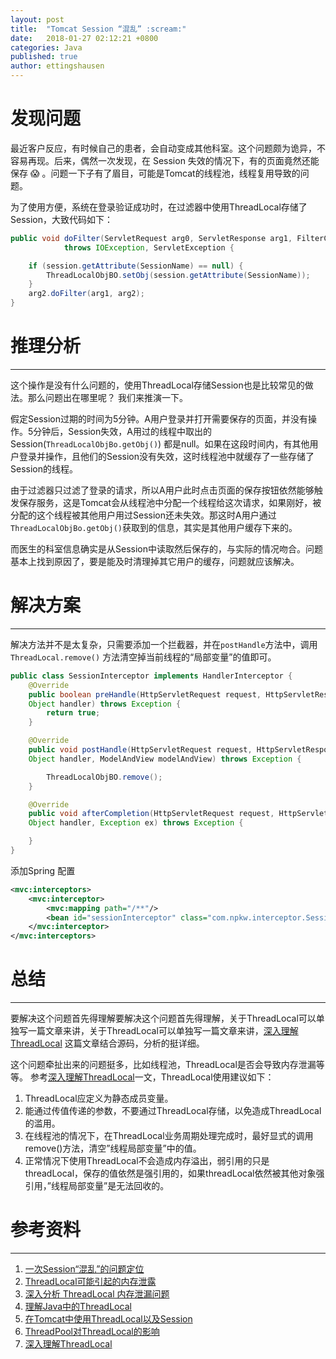 ```yaml
---
layout: post
title:  "Tomcat Session “混乱” :scream:"
date:   2018-01-27 02:12:21 +0800
categories: Java
published: true
author: ettingshausen
---
```



# 发现问题

最近客户反应，有时候自己的患者，会自动变成其他科室。这个问题颇为诡异，不容易再现。后来，偶然一次发现，在 Session 失效的情况下，有的页面竟然还能保存 :scream: 。问题一下子有了眉目，可能是Tomcat的线程池，线程复用导致的问题。


为了使用方便，系统在登录验证成功时，在过滤器中使用ThreadLocal存储了Session，大致代码如下：

```java
public void doFilter(ServletRequest arg0, ServletResponse arg1, FilterChain arg2)
            throws IOException, ServletException {

    if (session.getAttribute(SessionName) == null) {
        ThreadLocalObjBO.setObj(session.getAttribute(SessionName));
    }
    arg2.doFilter(arg1, arg2);
}
```

# 推理分析
----

这个操作是没有什么问题的，使用ThreadLocal存储Session也是比较常见的做法。那么问题出在哪里呢？ 我们来推演一下。

假定Session过期的时间为5分钟。A用户登录并打开需要保存的页面，并没有操作。5分钟后，Session失效，A用过的线程中取出的Session(`ThreadLocalObjBo.getObj()`) 都是null。如果在这段时间内，有其他用户登录并操作，且他们的Session没有失效，这时线程池中就缓存了一些存储了Session的线程。

由于过滤器只过滤了登录的请求，所以A用户此时点击页面的保存按钮依然能够触发保存服务，这是Tomcat会从线程池中分配一个线程给这次请求，如果刚好，被分配的这个线程被其他用户用过Session还未失效。那这时A用户通过`ThreadLocalObjBo.getObj()`获取到的信息，其实是其他用户缓存下来的。

而医生的科室信息确实是从Session中读取然后保存的，与实际的情况吻合。问题基本上找到原因了，要是能及时清理掉其它用户的缓存，问题就应该解决。

# 解决方案
-----

解决方法并不是太复杂，只需要添加一个拦截器，并在`postHandle`方法中，调用`ThreadLocal.remove()` 方法清空掉当前线程的“局部变量”的值即可。

```java
public class SessionInterceptor implements HandlerInterceptor {
    @Override
    public boolean preHandle(HttpServletRequest request, HttpServletResponse response, 
    Object handler) throws Exception {
        return true;
    }

    @Override
    public void postHandle(HttpServletRequest request, HttpServletResponse response, 
    Object handler, ModelAndView modelAndView) throws Exception {

        ThreadLocalObjBO.remove();
    }

    @Override
    public void afterCompletion(HttpServletRequest request, HttpServletResponse response, 
    Object handler, Exception ex) throws Exception {

    }
}
```
添加Spring 配置

```xml
<mvc:interceptors>
    <mvc:interceptor>
        <mvc:mapping path="/**"/>
        <bean id="sessionInterceptor" class="com.npkw.interceptor.SessionInterceptor"/>
    </mvc:interceptor>
</mvc:interceptors>
```

# 总结
-----

要解决这个问题首先得理解要解决这个问题首先得理解，关于ThreadLocal可以单独写一篇文章来讲，关于ThreadLocal可以单独写一篇文章来讲，[深入理解ThreadLocal](http://vence.github.io/2016/05/28/threadlocal-info/) 这篇文章结合源码，分析的挺详细。

这个问题牵扯出来的问题挺多，比如线程池，ThreadLocal是否会导致内存泄漏等等。
参考[深入理解ThreadLocal](http://vence.github.io/2016/05/28/threadlocal-info/)一文，ThreadLocal使用建议如下：
>
1. ThreadLocal应定义为静态成员变量。
1. 能通过传值传递的参数，不要通过ThreadLocal存储，以免造成ThreadLocal的滥用。
1. 在线程池的情况下，在ThreadLocal业务周期处理完成时，最好显式的调用remove()方法，清空”线程局部变量”中的值。
1. 正常情况下使用ThreadLocal不会造成内存溢出，弱引用的只是threadLocal，保存的值依然是强引用的，如果threadLocal依然被其他对象强引用，”线程局部变量”是无法回收的。


# 参考资料
---
1. [一次Session“混乱”的问题定位](http://footstone.github.io/2014/05/23/session-problem-solved.html)
1. [ThreadLocal可能引起的内存泄露](http://www.cnblogs.com/onlywujun/p/3524675.html)
1. [深入分析 ThreadLocal 内存泄漏问题](http://blog.xiaohansong.com/2016/08/06/ThreadLocal-memory-leak/)
1. [理解Java中的ThreadLocal](https://droidyue.com/blog/2016/03/13/learning-threadlocal-in-java/)
1. [在Tomcat中使用ThreadLocal以及Session](http://orchidflower.oschina.io/2017/05/04/ThreadLocal-and-Session-in-Tomcat/)
1. [ThreadPool对ThreadLocal的影响](http://mouzt.github.io/2014/09/10/Threadlocal-note/)
1. [深入理解ThreadLocal](http://vence.github.io/2016/05/28/threadlocal-info/)
